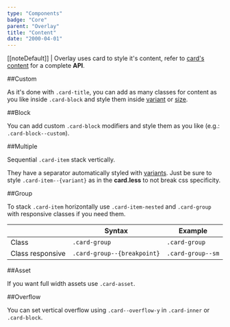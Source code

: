 ```yaml
---
type: "Components"
badge: "Core"
parent: "Overlay"
title: "Content"
date: "2000-04-01"
---
```


[[noteDefault]]
| Overlay uses card to style it's content, refer to [card's content](/core/card/content) for a complete **API**.

##Custom

As it's done with `.card-title`, you can add as many classes for content as you like inside `.card-block` and style them inside [variant](/core/card/option#variant) or [size](/core/card/option#size).

##Block

You can add custom `.card-block` modifiers and style them as you like (e.g.: `.card-block--custom`).

<script type="text/plain" class="language-markup">
  <div class="card card--overlay">
    <div class="card-design"></div>
    <div class="card-inner">
      <div class="btn btn-close" aria-label="Close"></div>
      <div class="card-content">

        <div class="card-block card-block--custom">
          <!-- content -->
        </div>

      </div>
    </div>
  </div>
</script>

<demo>
  <demovanilla src="vanilla/components/overlay/block">
  </demovanilla>
</demo>

##Multiple

Sequential `.card-item` stack vertically.

They have a separator automatically styled with [variants](/core/card/option#variant). Just be sure to style `.card-item--{variant}` as in the **card.less** to not break css specificity.

<script type="text/plain" class="language-markup">
  <div class="card card--overlay">
    <div class="card-design"></div>
    <div class="card-inner">
      <div class="btn btn-close" aria-label="Close"></div>
      <div class="card-content">

        <div class="card-block card-item">
          <!-- content -->
        </div>

        <div class="card-block card-item">
          <!-- content -->
        </div>
  
      </div>
    </div>
  </div>
</script>

<demo>
  <demovanilla src="vanilla/components/overlay/multiple">
  </demovanilla>
</demo>

##Group

To stack `.card-item` horizontally use `.card-item-nested` and `.card-group` with responsive classes if you need them. 

<div class="table--scroll">

|                         | Syntax                                    | Example                       |
| ----------------------- | ----------------------------------------- | ----------------------------- |
| Class                   | `.card-group`                           | `.card-group`                      |
| Class responsive        | `.card-group--{breakpoint}`              | `.card-group--sm`                   |

</div>

<script type="text/plain" class="language-markup">
  <div class="card card--overlay">
    <div class="card-design"></div>
    <div class="card-inner">
      <div class="btn btn-close" aria-label="Close"></div>
      <div class="card-content">

        <div class="card-item-nested card-item card-group">
          <div class="card-block card-item">
             <!-- content -->
          </div>
          <div class="card-block card-item">
             <!-- content -->
          </div>
        </div>
  
      </div>
    </div>
  </div>
</script>

<demo>
  <demovanilla src="vanilla/components/overlay/group">
  </demovanilla>
</demo>

##Asset

If you want full width assets use `.card-asset`.

<script type="text/plain" class="language-markup">
  <div class="card card--overlay">
    <div class="card-design"></div>
    <div class="card-inner">
      <div class="btn btn-close" aria-label="Close"></div>
      <div class="card-content">

        <div class="card-asset">
          <!-- content -->
        </div>

      </div>
    </div>
  </div>
</script>

<demo>
  <demovanilla src="vanilla/components/overlay/asset">
  </demovanilla>
</demo>

##Overflow

You can set vertical overflow using `.card--overflow-y` in `.card-inner` or `.card-block`.

<demo>
  <demovanilla src="vanilla/components/overlay/overflow-y">
  </demovanilla>
</demo>
